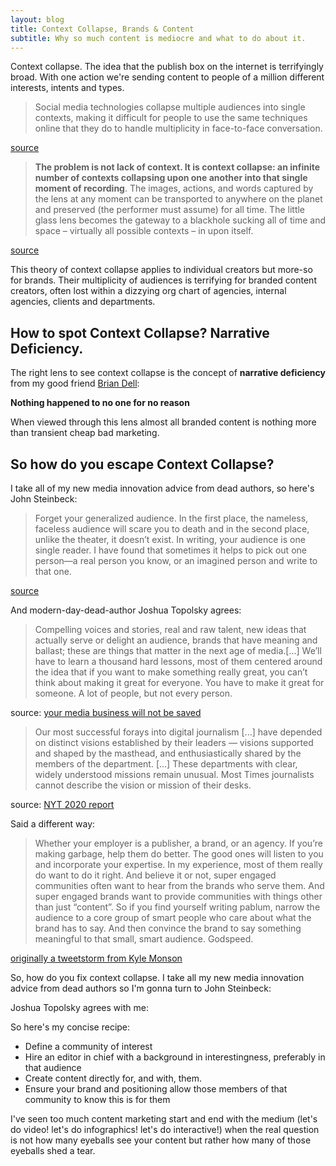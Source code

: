 ```yaml
---
layout: blog
title: Context Collapse, Brands & Content 
subtitle: Why so much content is mediocre and what to do about it.
---
```


Context collapse. The idea that the publish box on the internet is terrifyingly broad. With one action we're sending content to people of a million different interests, intents and types.

>Social media technologies collapse multiple audiences into single contexts, making it difficult for people to use the same techniques online that they do to handle multiplicity in face-to-face conversation.

[source](http://journals.sagepub.com/doi/pdf/10.1177/1461444810365313)

>**The problem is not lack of context. It is context collapse: an infinite number of contexts collapsing upon one another into that single moment of recording**. The images, actions, and words captured by the lens at any moment can be transported to anywhere on the planet and preserved (the performer must assume) for all time. The little glass lens becomes the gateway to a blackhole sucking all of time and space – virtually all possible contexts – in upon itself.

[source](http://mediatedcultures.net/youtube/context-collapse/)

This theory of context collapse applies to individual creators but more-so for brands. Their multiplicity of audiences is terrifying for branded content creators, often lost within a dizzying org chart of agencies, internal agencies, clients and departments.

## How to spot Context Collapse? Narrative Deficiency.

The right lens to see context collapse is the concept of **narrative deficiency** from my good friend [Brian Dell](http://blog.briandell.info/):

**Nothing happened to no one for no reason**

When viewed through this lens almost all branded content is nothing more than transient cheap bad marketing.

## So how do you escape Context Collapse?

I take all of my new media innovation advice from dead authors, so here's John Steinbeck:

>Forget your generalized audience. In the first place, the nameless, faceless audience will scare you to death and in the second place, unlike the theater, it doesn’t exist. In writing, your audience is one single reader. I have found that sometimes it helps to pick out one person—a real person you know, or an imagined person and write to that one.

[source](https://www.theparisreview.org/interviews/4156/john-steinbeck-the-art-of-fiction-no-45-continued-john-steinbeck)

And modern-day-dead-author Joshua Topolsky agrees:

>Compelling voices and stories, real and raw talent, new ideas that actually serve or delight an audience, brands that have meaning and ballast; these are things that matter in the next age of media.[...]
>We’ll have to learn a thousand hard lessons, most of them centered around the idea that if you want to make something really great, you can’t think about making it great for everyone. You have to make it great for someone. A lot of people, but not every person.

source: [your media business will not be saved](https://medium.com/@joshuatopolsky/your-media-business-will-not-be-saved-1b0716b5010c)

>Our most successful forays into digital journalism [...] have depended on distinct visions established by their leaders — visions supported and shaped by the masthead, and enthusiastically shared by the members of the department. [...] These departments with clear, widely understood missions remain unusual. Most Times journalists cannot describe the vision or mission of their desks.

source: [NYT 2020 report](https://www.nytimes.com/projects/2020-report/)

Said a different way:

>Whether your employer is a publisher, a brand, or an agency. If you’re making garbage, help them do better. The good ones will listen to you and incorporate your expertise. In my experience, most of them really do want to do it right.
>And believe it or not, super engaged communities often want to hear from the brands who serve them. And super engaged brands want to provide communities with things other than just “content”.
>So if you find yourself writing pablum, narrow the audience to a core group of smart people who care about what the brand has to say. And then convince the brand to say something meaningful to that small, smart audience. Godspeed.

[originally a tweetstorm from Kyle Monson](https://twitter.com/kmonson/status/710129384494071808)


So, how do you fix context collapse. I take all my new media innovation advice from dead authors so I'm gonna turn to John Steinbeck:


Joshua Topolsky agrees with me:


So here's my concise recipe:
 - Define a community of interest
 - Hire an editor in chief with a background in interestingness, preferably in that audience
 - Create content directly for, and with, them.
 - Ensure your brand and positioning allow those members of that community to know this is for them

I've seen too much content marketing start and end with the medium (let's do video! let's do infographics! let's do interactive!) when the real question is not how many eyeballs see your content but rather how many of those eyeballs shed a tear.



